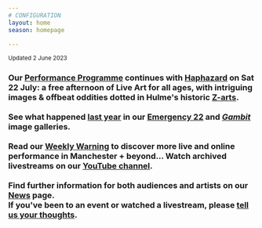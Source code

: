 ```yaml
---
# CONFIGURATION
layout: home
season: homepage

---
```

<small>Updated 2 June 2023</small>        
### Our [Performance Programme](/current/2023) continues with [Haphazard](/hab/haphazard) on Sat 22 July: a free afternoon of Live Art for all ages, with intriguing images & offbeat oddities dotted in Hulme's historic <a href="https://z-arts.org/events/haphazard-2" target="_blank">Z-arts</a>.<br><br>See what happened [last year](/archive/2022) in our [Emergency 22](/galleries/2022-emergency) and [*Gambit*](/galleries/2022-gambit) image galleries.<br><br>Read our <a href="https://wordofwarning.posthaven.com" target="_blank">Weekly Warning</a> to discover more live and online performance in Manchester + beyond…  Watch archived livestreams on our <a href="https://youtube.com/@warnmcr" target="_blank">YouTube channel</a>.<br><br>Find further information for both audiences and artists on our [News](/news) page.<br>If you've been to an event or watched a livestream, please <a href="http://bit.ly/warnmcrfeedback" target="_blank">tell us your thoughts</a>.
